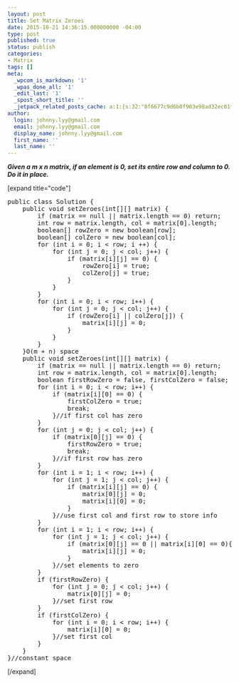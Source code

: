```yaml
---
layout: post
title: Set Matrix Zeroes
date: 2015-10-21 14:36:15.000000000 -04:00
type: post
published: true
status: publish
categories:
- Matrix
tags: []
meta:
  _wpcom_is_markdown: '1'
  _wpas_done_all: '1'
  _edit_last: '1'
  _spost_short_title: ''
  _jetpack_related_posts_cache: a:1:{s:32:"8f6677c9d6b0f903e98ad32ec61f8deb";a:2:{s:7:"expires";i:1463801139;s:7:"payload";a:3:{i:0;a:1:{s:2:"id";i:1495;}i:1;a:1:{s:2:"id";i:1613;}i:2;a:1:{s:2:"id";i:564;}}}}
author:
  login: johnny.lyy@gmail.com
  email: johnny.lyy@gmail.com
  display_name: johnny.lyy@gmail.com
  first_name: ''
  last_name: ''
---
```

<p><strong><em>Given a m x n matrix, if an element is 0, set its entire row and column to 0. Do it in place.</em></strong></p>
<p>[expand title="code"]</p>
<pre>
public class Solution {
    public void setZeroes(int[][] matrix) {
        if (matrix == null || matrix.length == 0) return;        
        int row = matrix.length, col = matrix[0].length;
        boolean[] rowZero = new boolean[row];
        boolean[] colZero = new boolean[col];
        for (int i = 0; i < row; i ++) {
            for (int j = 0; j < col; j++) {
                if (matrix[i][j] == 0) {
                    rowZero[i] = true;
                    colZero[j] = true;
                }
            }
        }        
        for (int i = 0; i < row; i++) {
            for (int j = 0; j < col; j++) {
                if (rowZero[i] || colZero[j]) {
                    matrix[i][j] = 0;
                } 
            }
        }
    }O(m + n) space
    public void setZeroes(int[][] matrix) {
        if (matrix == null || matrix.length == 0) return;
        int row = matrix.length, col = matrix[0].length;
        boolean firstRowZero = false, firstColZero = false;
        for (int i = 0; i < row; i++) {
            if (matrix[i][0] == 0) {
                firstColZero = true;
                break;
            }//if first col has zero
        }
        for (int j = 0; j < col; j++) {
            if (matrix[0][j] == 0) {
                firstRowZero = true;
                break;
            }//if first row has zero
        }
        for (int i = 1; i < row; i++) {
            for (int j = 1; j < col; j++) {
                if (matrix[i][j] == 0) {
                    matrix[0][j] = 0;
                    matrix[i][0] = 0;
                }
            }//use first col and first row to store info
        }
        for (int i = 1; i < row; i++) {
            for (int j = 1; j < col; j++) {
                if (matrix[0][j] == 0 || matrix[i][0] == 0){
                    matrix[i][j] = 0;
                }
            }//set elements to zero
        }
        if (firstRowZero) {
            for (int j = 0; j < col; j++) {
                matrix[0][j] = 0;
            }//set first row
        }
        if (firstColZero) {
            for (int i = 0; i < row; i++) {
                matrix[i][0] = 0;
            }//set first col
        }
    }
}//constant space
</pre>
<p>[/expand]</p>
